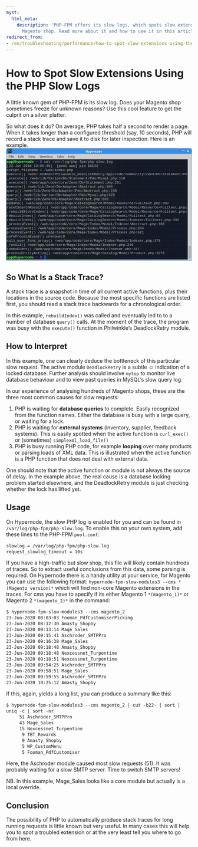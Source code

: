 ```yaml
---
myst:
  html_meta:
    description: 'PHP-FPM offers its slow logs, which spots slow extensions in your
      Magento shop. Read more about it and how to use it in this article. '
redirect_from:
- /en/troubleshooting/performance/how-to-spot-slow-extensions-using-the-php-slow-logs/
---
```


<!-- source: https://support.hypernode.com/en/troubleshooting/performance/how-to-spot-slow-extensions-using-the-php-slow-logs/ -->

# How to Spot Slow Extensions Using the PHP Slow Logs

A little known gem of PHP-FPM is its slow log. Does your Magento shop sometimes freeze for unknown reasons? Use this cool feature to get the culprit on a silver platter.

So what does it do? On average, PHP takes half a second to render a page. When it takes longer than a configured threshold (say, 10 seconds), PHP will record a stack trace and save it to disk for later inspection. Here is an example.
![](_res/ywvrNtVrgK14RG6Vqqhh7yl8EUbnbyd9Kw.png)

## So What Is a Stack Trace?

A stack trace is a snapshot in time of all current active functions, plus their locations in the source code. Because the most specific functions are listed first, you should read a stack trace backwards for a chronological order.

In this example, `rebuildIndex()` was called and eventually led to to a number of database `query()` calls. At the moment of the trace, the program was busy with the `execute()` function in Philwinkle’s DeadlockRetry module.

## How to Interpret

In this example, one can clearly deduce the bottleneck of this particular slow request. The active module `DeadlockRetry` is a subtle ☺ indication of a locked database. Further analysis should involve `mytop` to monitor live database behaviour and to view past queries in MySQL’s slow query log.

In our experience of analysing hundreds of Magento shops, these are the three most common causes for slow requests:

1. PHP is waiting for **database queries** to complete. Easily recognized from the function names. Either the database is busy with a large query, or waiting for a lock.
1. PHP is waiting for **external systems** (inventory, supplier, feedback systems). This is easily spotted when the active function is `curl_exec()` or (sometimes) `simplexml_load_file()`
1. PHP is busy running PHP code, for example **looping** over many products or parsing loads of XML data. This is illustrated when the active function is a PHP function that does not deal with external data.

One should note that the active function or module is not always the source of delay. In the example above, the real cause is a database locking problem started elsewhere, and the DeadlockRetry module is just checking whether the lock has lifted yet.

## Usage

On Hypernode, the slow PHP log is enabled for you and can be found in `/var/log/php-fpm/php-slow.log`. To enable this on your own system, add these lines to the PHP-FPM `pool.conf`:

```nginx
slowlog = /var/log/php-fpm/php-slow.log
request_slowlog_timeout = 10s
```

If you have a high-traffic but slow shop, this file will likely contain hundreds of traces. So to extract useful conclusions from this data, some parsing is required. On Hypernode there is a handy utility at your service, for Magento you can use the following format: `hypernode-fpm-slow-modules3 --cms *(Magento version)*` which will find non-core Magento extensions in the traces. For cms you have to specify if its either Magento 1 `*(magento_1)*` or Magento 2 `*(magento_2)*` in the command:

```nginx
$ hypernode-fpm-slow-modules3 --cms magento_2
23-Jun-2020 08:03:03 Fooman_PdfCustomiserPicking
23-Jun-2020 08:12:30 Amasty_Shopby
23-Jun-2020 09:13:14 Mage_Sales
23-Jun-2020 09:15:41 Aschroder_SMTPPro
23-Jun-2020 09:16:38 Mage_Sales
23-Jun-2020 09:18:48 Amasty_Shopby
23-Jun-2020 09:18:48 Nexcessnet_Turpentine
23-Jun-2020 09:18:51 Nexcessnet_Turpentine
23-Jun-2020 09:54:25 Aschroder_SMTPPro
23-Jun-2020 09:58:51 Mage_Sales
23-Jun-2020 09:59:55 Aschroder_SMTPPro
23-Jun-2020 10:25:12 Amasty_Shopby
```

If this, again, yields a long list, you can produce a summary like this:

```nginx
$ hypernode-fpm-slow-modules3 --cms magento_2 | cut -b22- | sort | uniq -c | sort -nr
     51 Aschroder_SMTPPro
     43 Mage_Sales
     15 Nexcessnet_Turpentine
      9 TBT_Rewards
      9 Amasty_Shopby
      5 WP_CustomMenu
      5 Fooman_PdfCustomiser
```

Here, the Aschroder module caused most slow requests (51). It was probably waiting for a slow SMTP server. Time to switch SMTP servers!

NB. In this example, Mage_Sales looks like a core module but actually is a local override.

## Conclusion

The possibility of PHP to automatically produce stack traces for long running requests is little known but very useful. In many cases this will help you to spot a troubled extension or at the very least tell you where to go from here.
